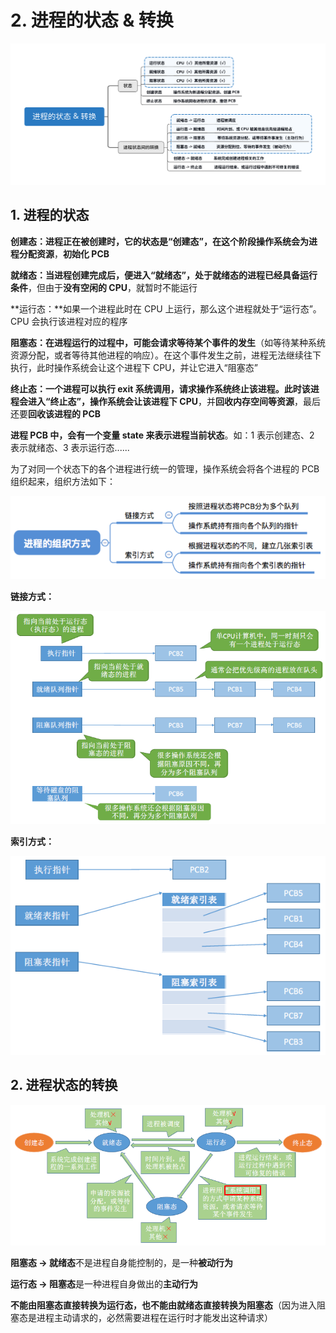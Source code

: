 # 2. 进程的状态 & 转换

![](../.gitbook/assets/jin-cheng-de-zhuang-tai-zhuan-huan-.svg)

## 1. 进程的状态

**创建态：**进程正在被创建时，它的状态是“创建态”，在这个阶段操作系统会为进程**分配资源**，**初始化 PCB**

**就绪态：**当进程创建完成后，便进入“就绪态”，处于就绪态的进程**已经具备运行条件**，但由于**没有空闲的 CPU**，就暂时不能运行

**运行态：**如果一个进程此时在 CPU 上运行，那么这个进程就处于“运行态”。CPU 会执行该进程对应的程序

**阻塞态：**在进程运行的过程中，可能会**请求等待某个事件的发生**（如等待某种系统资源分配，或者等待其他进程的响应）。在这个事件发生之前，进程无法继续往下执行，此时操作系统会让这个进程下 CPU，并让它进入“阻塞态”

**终止态：**一个进程可以执行 exit 系统调用，请求操作系统终止该进程。此时该进程会进入“终止态”，操作系统会让该进程**下 CPU**，并**回收内存空间等资源**，最后还要**回收该进程的 PCB**

**进程 PCB 中，会有一个变量 state 来表示进程当前状态**。如：1 表示创建态、2 表示就绪态、3 表示运行态......

为了对同一个状态下的各个进程进行统一的管理，操作系统会将各个进程的 PCB 组织起来，组织方法如下：

![](../.gitbook/assets/image%20%2848%29.png)

**链接方式：**

![](../.gitbook/assets/image%20%2828%29.png)

**索引方式：**

![](../.gitbook/assets/image%20%2865%29.png)



## 2. 进程状态的转换

![](../.gitbook/assets/image%20%2844%29.png)

**阻塞态 -&gt; 就绪态**不是进程自身能控制的，是一种**被动行为**

**运行态 -&gt; 阻塞态**是一种进程自身做出的**主动行为**

**不能由阻塞态直接转换为运行态，也不能由就绪态直接转换为阻塞态**（因为进入阻塞态是进程主动请求的，必然需要进程在运行时才能发出这种请求）







